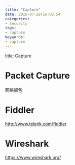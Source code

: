 ```yaml
---
title: "Capture"
date: 2018-07-28T16:08:54
categories:
- Security
tags:
- capture
keywords:
- capture
---
```

title: Capture



# Packet Capture

网络抓包

# Fiddler

<http://www.telerik.com/fiddler>

# Wireshark

<https://www.wireshark.org/>


